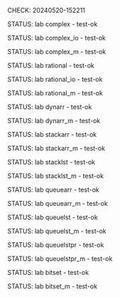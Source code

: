 CHECK: 20240520-152211
STATUS: lab complex - test-ok
STATUS: lab complex_io - test-ok
STATUS: lab complex_m - test-ok
STATUS: lab rational - test-ok
STATUS: lab rational_io - test-ok
STATUS: lab rational_m - test-ok
STATUS: lab dynarr - test-ok
STATUS: lab dynarr_m - test-ok
STATUS: lab stackarr - test-ok
STATUS: lab stackarr_m - test-ok
STATUS: lab stacklst - test-ok
STATUS: lab stacklst_m - test-ok
STATUS: lab queuearr - test-ok
STATUS: lab queuearr_m - test-ok
STATUS: lab queuelst - test-ok
STATUS: lab queuelst_m - test-ok
STATUS: lab queuelstpr - test-ok
STATUS: lab queuelstpr_m - test-ok
STATUS: lab bitset - test-ok
STATUS: lab bitset_m - test-ok

